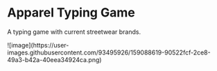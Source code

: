 <h1>Apparel Typing Game</h1>

A typing game with current streetwear brands. 
<p>
![image](https://user-images.githubusercontent.com/93495926/159088619-90522fcf-2ce8-49a3-b42a-40eea34924ca.png)
</p>
